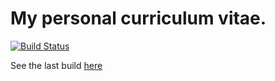 # My personal curriculum vitae.
[![Build Status](https://travis-ci.org/helloIAmPau/curriculum-vitae.svg?branch=master)](https://travis-ci.org/helloIAmPau/curriculum-vitae)

See the last build [here](https://raw.githubusercontent.com/helloIAmPau/curriculum-vitae/gh-pages/main.pdf)

